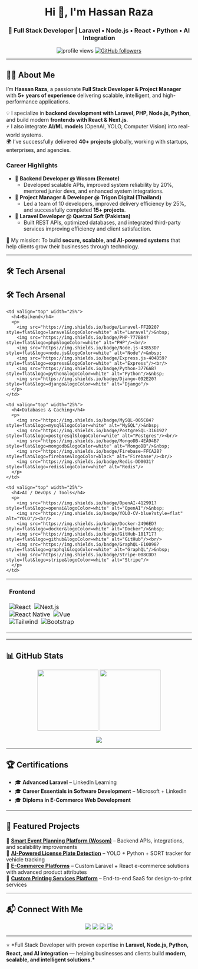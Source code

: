 <!-- Banner -->
<h1 align="center">Hi 👋, I'm Hassan Raza</h1>
<h3 align="center">🚀 Full Stack Developer | Laravel • Node.js • React • Python • AI Integration</h3>

<p align="center">
  <img src="https://komarev.com/ghpvc/?username=CodeByHassanRaza&label=Profile%20Views&color=0e75b6&style=flat" alt="profile views"/>
  <a href="https://github.com/CodeByHassanRaza?tab=followers"><img src="https://img.shields.io/github/followers/CodeByHassanRaza?label=Followers&style=social" alt="GitHub followers"/></a>
</p>

---

## 👨‍💻 About Me

I’m **Hassan Raza**, a passionate **Full Stack Developer & Project Manager** with **5+ years of experience** delivering scalable, intelligent, and high-performance applications.

💡 I specialize in **backend development with Laravel, PHP, Node.js, Python**, and build modern **frontends with React & Next.js**.  
⚡ I also integrate **AI/ML models** (OpenAI, YOLO, Computer Vision) into real-world systems.  
🌍 I’ve successfully delivered **40+ projects** globally, working with startups, enterprises, and agencies.

### Career Highlights

- 💼 **Backend Developer @ Wosom (Remote)**
  - Developed scalable APIs, improved system reliability by 20%, mentored junior devs, and enhanced system integrations.
- 💼 **Project Manager & Developer @ Trigon Digital (Thailand)**
  - Led a team of 10 developers, improved delivery efficiency by 25%, and successfully completed **15+ projects**.
- 💼 **Laravel Developer @ Quetzal Soft (Pakistan)**
  - Built REST APIs, optimized databases, and integrated third-party services improving efficiency and client satisfaction.

🎯 My mission: To build **secure, scalable, and AI-powered systems** that help clients grow their businesses through technology.

---

## 🛠️ Tech Arsenal

<!-- Tech Arsenal (4-column grid) -->

## 🛠️ Tech Arsenal

<table>
  <tr>
    <td valign="top" width="25%">
      <h4>Frontend</h4>
      <p>
        <img src="https://img.shields.io/badge/React-20232A?style=flat&logo=react&logoColor=61DAFB" alt="React"/>&nbsp;
        <img src="https://img.shields.io/badge/Next.js-000000?style=flat&logo=nextdotjs&logoColor=white" alt="Next.js"/><br/>
        <img src="https://img.shields.io/badge/React_Native-20232A?style=flat&logo=react&logoColor=61DAFB" alt="React Native"/>&nbsp;
        <img src="https://img.shields.io/badge/Vue.js-35495E?style=flat&logo=vuedotjs&logoColor=4FC08D" alt="Vue"/><br/>
        <img src="https://img.shields.io/badge/Tailwind_CSS-38B2AC?style=flat&logo=tailwind-css&logoColor=white" alt="Tailwind"/>&nbsp;
        <img src="https://img.shields.io/badge/Bootstrap-563D7C?style=flat&logo=bootstrap&logoColor=white" alt="Bootstrap"/>
      </p>
    </td>

    <td valign="top" width="25%">
      <h4>Backend</h4>
      <p>
        <img src="https://img.shields.io/badge/Laravel-FF2D20?style=flat&logo=laravel&logoColor=white" alt="Laravel"/>&nbsp;
        <img src="https://img.shields.io/badge/PHP-777BB4?style=flat&logo=php&logoColor=white" alt="PHP"/><br/>
        <img src="https://img.shields.io/badge/Node.js-43853D?style=flat&logo=node.js&logoColor=white" alt="Node"/>&nbsp;
        <img src="https://img.shields.io/badge/Express.js-404D59?style=flat&logo=express&logoColor=white" alt="Express"/><br/>
        <img src="https://img.shields.io/badge/Python-3776AB?style=flat&logo=python&logoColor=white" alt="Python"/>&nbsp;
        <img src="https://img.shields.io/badge/Django-092E20?style=flat&logo=django&logoColor=white" alt="Django"/>
      </p>
    </td>

    <td valign="top" width="25%">
      <h4>Databases & Caching</h4>
      <p>
        <img src="https://img.shields.io/badge/MySQL-005C84?style=flat&logo=mysql&logoColor=white" alt="MySQL"/>&nbsp;
        <img src="https://img.shields.io/badge/PostgreSQL-316192?style=flat&logo=postgresql&logoColor=white" alt="Postgres"/><br/>
        <img src="https://img.shields.io/badge/MongoDB-4EA94B?style=flat&logo=mongodb&logoColor=white" alt="MongoDB"/>&nbsp;
        <img src="https://img.shields.io/badge/Firebase-FFCA28?style=flat&logo=firebase&logoColor=black" alt="Firebase"/><br/>
        <img src="https://img.shields.io/badge/Redis-DD0031?style=flat&logo=redis&logoColor=white" alt="Redis"/>
      </p>
    </td>

    <td valign="top" width="25%">
      <h4>AI / DevOps / Tools</h4>
      <p>
        <img src="https://img.shields.io/badge/OpenAI-412991?style=flat&logo=openai&logoColor=white" alt="OpenAI"/>&nbsp;
        <img src="https://img.shields.io/badge/YOLO-CV-blue?style=flat" alt="YOLO"/><br/>
        <img src="https://img.shields.io/badge/Docker-2496ED?style=flat&logo=docker&logoColor=white" alt="Docker"/>&nbsp;
        <img src="https://img.shields.io/badge/GitHub-181717?style=flat&logo=github&logoColor=white" alt="GitHub"/><br/>
        <img src="https://img.shields.io/badge/GraphQL-E10098?style=flat&logo=graphql&logoColor=white" alt="GraphQL"/>&nbsp;
        <img src="https://img.shields.io/badge/Stripe-008CDD?style=flat&logo=stripe&logoColor=white" alt="Stripe"/>
      </p>
    </td>

  </tr>
</table>

---

## 📊 GitHub Stats

<p align="center">
  <img src="https://github-readme-stats.vercel.app/api?username=CodeByHassanRaza&show_icons=true&theme=radical" height="165" />
  <img src="https://github-readme-streak-stats.herokuapp.com/?user=CodeByHassanRaza&theme=radical" height="165" />
</p>

<p align="center">
  <img src="https://github-readme-stats.vercel.app/api/top-langs/?username=CodeByHassanRaza&layout=compact&theme=radical" />
</p>

---

## 🏆 Certifications

- 🎓 **Advanced Laravel** – LinkedIn Learning
- 🎓 **Career Essentials in Software Development** – Microsoft + LinkedIn
- 🎓 **Diploma in E-Commerce Web Development**

---

## 🚀 Featured Projects

🔹 **[Smart Event Planning Platform (Wosom)](#)** – Backend APIs, integrations, and scalability improvements  
🔹 **[AI-Powered License Plate Detection](#)** – YOLO + Python + SORT tracker for vehicle tracking  
🔹 **[E-Commerce Platforms](#)** – Custom Laravel + React e-commerce solutions with advanced product attributes  
🔹 **[Custom Printing Services Platform](#)** – End-to-end SaaS for design-to-print services

---

## 📬 Connect With Me

<p align="center">
  <a href="https://linkedin.com/in/dev-hassan-raza"><img src="https://img.shields.io/badge/LinkedIn-0077B5?style=flat&logo=linkedin&logoColor=white"/></a>
  <a href="mailto:hassantech002@gmail.com"><img src="https://img.shields.io/badge/Email-D14836?style=flat&logo=gmail&logoColor=white"/></a>
  <a href="https://github.com/CodeByHassanRaza"><img src="https://img.shields.io/badge/GitHub-181717?style=flat&logo=github&logoColor=white"/></a>
  <a href="https://facebook.com/CodeByHassanRaza"><img src="https://img.shields.io/badge/Facebook-1877F2?style=flat&logo=facebook&logoColor=white"/></a>
</p>

---

⭐️ \*Full Stack Developer with proven expertise in **Laravel, Node.js, Python, React, and AI integration** — helping businesses and clients build **modern, scalable, and intelligent solutions.\***
